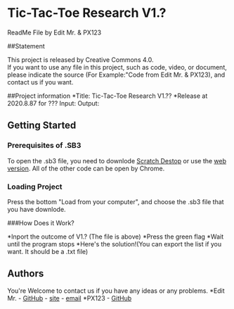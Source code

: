 

# Tic-Tac-Toe Research V1.?
ReadMe File by Edit Mr. & PX123

##Statement

This project is released by Creative Commons 4.0.<br />
If you want to use any file in this project, such as code, video, or document, please indicate the source (For Example:"Code from Edit Mr. & PX123), and contact us if you want.

##Project information
*Title: Tic-Tac-Toe Research V1.??
*Release at 2020.8.87 for ???
Input:
Output:

## Getting Started

### Prerequisites of .SB3

To open the .sb3 file, you need to downlode [Scratch Destop](https://scratch.mit.edu/download) or use the [web version](https://scratch.mit.edu/). All of the other code can be open by Chrome.

### Loading Project

Press the bottom "Load from your computer", and choose the .sb3 file that you have downlode.

###How Does it Work?

*Inport the outcome of V1.? (The file is above)
*Press the green flag
*Wait until the program stops
*Here's the solution!(You can export the list if you want. It should be a .txt file)

## Authors
You're Welcome to contact us if you have any ideas or any problems.
*Edit Mr. - [GitHub](https://github.com/Edit-Mr) - [site](https://edmbase.wixsite.com/base) - <a href="mailto:elvismao@ctemplar.com">email</a>
*PX123 - [GitHub](https://github.com/Y-C-Chen)
